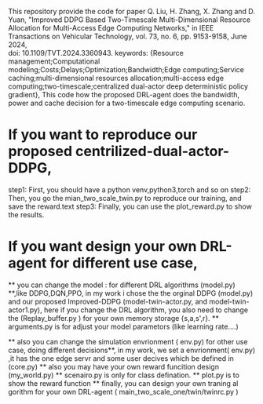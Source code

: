 This repository provide the code for paper Q. Liu, H. Zhang, X. Zhang and D. Yuan, "Improved DDPG Based Two-Timescale Multi-Dimensional Resource Allocation for Multi-Access Edge Computing Networks," in IEEE Transactions on Vehicular Technology, vol. 73, no. 6, pp. 9153-9158, June 2024,  
  doi: 10.1109/TVT.2024.3360943.
  keywords: {Resource management;Computational modeling;Costs;Delays;Optimization;Bandwidth;Edge computing;Service caching;multi-dimensional 
             resources allocation;multi-access edge computing;two-timescale;centralized dual-actor deep deterministic policy gradient},
This code how the proposed DRL-agent does the bandwidth, power and cache decision for a two-timescale edge computing scenario.

# If you want to reproduce  our proposed centrilized-dual-actor-DDPG,  
step1: First, you should have a python venv,python3,torch and so on
step2: Then, you  go the mian_two_scale_twin.py to reproduce our training, and save the reward.text 
step3: Finally, you can use the plot_reward.py to show the results.


# If you want design your own DRL-agent for different use case,
 ** you can change the model : for different DRL algorithms (model.py) **,like DDPG,DQN,PPO, in my work i chose the the orginal DDPG (model.py) and our proposed Improved-DDPG (model-twin-actor.py, and model-twin-actor1.py), here if you change the DRL algorithm, you also need to change the  (Replay_buffer.py ) for your own memory storage {s,a,s',r}.
 ** arguments.py is for adjust your model parametors (like learning rate....)

 ** also you can change the simulation envrionment ( env.py) for other use case, doing different decisions**, in my work, we set a  envrionment( env.py) ,it has the one edge servr and some user decives which be defined in (core.py) 
 ** also you may have your own reward funcition design (my_world.py)
 ** scenairo.py is only for class defination.
 **  plot.py is to show the reward function 
 ** finally, you can design your own traning al
 gorithm for your own DRL-agent ( main_two_scale_one/twin/twinrc.py ) 

